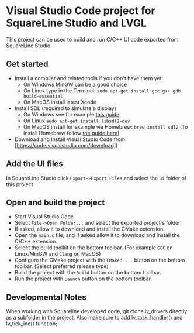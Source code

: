 # Visual Studio Code project for SquareLine Studio and LVGL

This project can be used to build and run C/C++ UI code exported from SquareLine Studio.

## Get started
- Install a compiler and related tools if you don't have them yet:
  - On Windows [MinGW](https://www.mingw-w64.org/) can be a good choice
  - On Linux type in the Terminal: `sudo apt-get install gcc g++ gdb build-essential`
  - On MacOS install latest Xcode
- Install SDL (required to simulate a display)
  - On Windows see for example [this guide](https://www.caveofprogramming.com/c-for-complete-beginners/setting-up-sdl-windows.html)
  - On Linux `sudo apt-get install libsdl2-dev`
  - On MacOS install for example via Homebrew: `brew install sdl2` (To install Homebrew follow [the guide here](https://brew.sh/))
- Download and Install Visual Studio Code from [https://code.visualstudio.com/download])

## Add the UI files
In SquareLine Studio click `Export->Export Files` and select the `ui` folder of this project

## Open and build the project
- Start Visual Studio Code
- Select `File->Open Folder...` and select the exported project's folder
- If asked, allow it to download and install the CMake extension.
- Open the `main.c` file, and if asked allow it to download and install the C/C++ extension.
- Select the build toolkit on the bottom toolbar. (For example `GCC` on Linux/MinGW and `Clang` on MacOS)
- Configure the CMake project with the `CMake: ...` button on the bottom toolbar. (Select preferred release type)
- Build the project with the `Build` button on the bottom toolbar.
- Run the project with `Launch` button on the bottom toolbar.


## Developmental Notes
When working with Squareline developed code, git clone lv_drivers directly as a subfolder in the project.
Also make sure to add lv_task_handler() and lv_tick_inc() function;